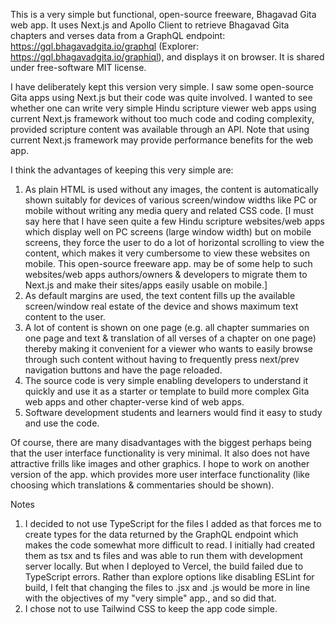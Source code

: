 This is a very simple but functional, open-source freeware, Bhagavad Gita web app. It uses Next.js and Apollo Client to retrieve Bhagavad Gita chapters and verses data from a GraphQL endpoint: https://gql.bhagavadgita.io/graphql (Explorer: https://gql.bhagavadgita.io/graphiql), and displays it on browser. It is shared under free-software MIT license.

I have deliberately kept this version very simple. I saw some open-source Gita apps using Next.js but their code was quite involved. I wanted to see whether one can write very simple Hindu scripture viewer web apps using current Next.js framework without too much code and coding complexity, provided scripture content was available through an API. Note that using current Next.js framework may provide performance benefits for the web app.

I think the advantages of keeping this very simple are:

1. As plain HTML is used without any images, the content is automatically shown suitably for devices of various screen/window widths like PC or mobile without writing any media query and related CSS code. [I must say here that I have seen quite a few Hindu scripture websites/web apps which display well on PC screens (large window width) but on mobile screens, they force the user to do a lot of horizontal scrolling to view the content, which makes it very cumbersome to view these websites on mobile. This open-source freeware app. may be of some help to such websites/web apps authors/owners & developers to migrate them to Next.js and make their sites/apps easily usable on mobile.]
2. As default margins are used, the text content fills up the available screen/window real estate of the device and shows maximum text content to the user.
3. A lot of content is shown on one page (e.g. all chapter summaries on one page and text & translation of all verses of a chapter on one page) thereby making it convenient for a viewer who wants to easily browse through such content without having to frequently press next/prev navigation buttons and have the page reloaded.
4. The source code is very simple enabling developers to understand it quickly and use it as a starter or template to build more complex Gita web apps and other chapter-verse kind of web apps.
5. Software development students and learners would find it easy to study and use the code.

Of course, there are many disadvantages with the biggest perhaps being that the user interface functionality is very minimal. It also does not have attractive frills like images and other graphics. I hope to work on another version of the app. which provides more user interface functionality (like choosing which translations & commentaries should be shown).

Notes

1. I decided to not use TypeScript for the files I added as that forces me to create types for the data returned by the GraphQL endpoint which makes the code somewhat more difficult to read. I initially had created them as tsx and ts files and was able to run them with development server locally. But when I deployed to Vercel, the build failed due to TypeScript errors. Rather than explore options like disabling ESLint for build, I felt that changing the files to .jsx and .js would be more in line with the objectives of my "very simple" app., and so did that.
2. I chose not to use Tailwind CSS to keep the app code simple.

